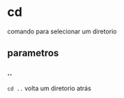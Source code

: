 # cd

comando para selecionar um diretorio

## parametros

### ..

`cd ..` volta um diretorio atrás 